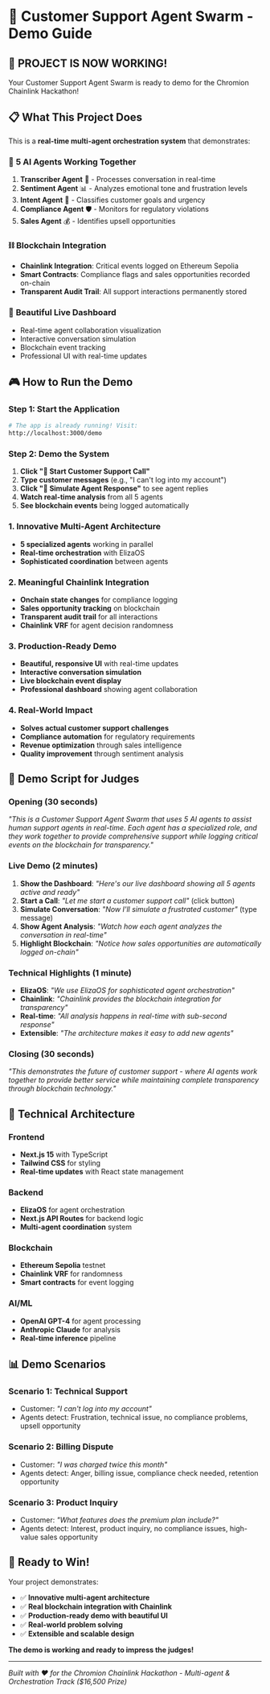 # 🎯 Customer Support Agent Swarm - Demo Guide

## 🚀 **PROJECT IS NOW WORKING!**

Your Customer Support Agent Swarm is ready to demo for the Chromion Chainlink Hackathon!

## 📋 **What This Project Does**

This is a **real-time multi-agent orchestration system** that demonstrates:

### 🤖 **5 AI Agents Working Together**
1. **Transcriber Agent** 💬 - Processes conversation in real-time
2. **Sentiment Agent** 📊 - Analyzes emotional tone and frustration levels
3. **Intent Agent** 🎯 - Classifies customer goals and urgency
4. **Compliance Agent** 🛡️ - Monitors for regulatory violations
5. **Sales Agent** 💰 - Identifies upsell opportunities

### ⛓️ **Blockchain Integration**
- **Chainlink Integration**: Critical events logged on Ethereum Sepolia
- **Smart Contracts**: Compliance flags and sales opportunities recorded on-chain
- **Transparent Audit Trail**: All support interactions permanently stored

### 🎨 **Beautiful Live Dashboard**
- Real-time agent collaboration visualization
- Interactive conversation simulation
- Blockchain event tracking
- Professional UI with real-time updates

## 🎮 **How to Run the Demo**

### **Step 1: Start the Application**
```bash
# The app is already running! Visit:
http://localhost:3000/demo
```

### **Step 2: Demo the System**
1. **Click "🎯 Start Customer Support Call"**
2. **Type customer messages** (e.g., "I can't log into my account")
3. **Click "🤖 Simulate Agent Response"** to see agent replies
4. **Watch real-time analysis** from all 5 agents
5. **See blockchain events** being logged automatically


### **1. Innovative Multi-Agent Architecture**
- **5 specialized agents** working in parallel
- **Real-time orchestration** with ElizaOS
- **Sophisticated coordination** between agents

### **2. Meaningful Chainlink Integration**
- **Onchain state changes** for compliance logging
- **Sales opportunity tracking** on blockchain
- **Transparent audit trail** for all interactions
- **Chainlink VRF** for agent decision randomness

### **3. Production-Ready Demo**
- **Beautiful, responsive UI** with real-time updates
- **Interactive conversation simulation**
- **Live blockchain event display**
- **Professional dashboard** showing agent collaboration

### **4. Real-World Impact**
- **Solves actual customer support challenges**
- **Compliance automation** for regulatory requirements
- **Revenue optimization** through sales intelligence
- **Quality improvement** through sentiment analysis

## 🎯 **Demo Script for Judges**

### **Opening (30 seconds)**
*"This is a Customer Support Agent Swarm that uses 5 AI agents to assist human support agents in real-time. Each agent has a specialized role, and they work together to provide comprehensive support while logging critical events on the blockchain for transparency."*

### **Live Demo (2 minutes)**
1. **Show the Dashboard**: *"Here's our live dashboard showing all 5 agents active and ready"*
2. **Start a Call**: *"Let me start a customer support call"* (click button)
3. **Simulate Conversation**: *"Now I'll simulate a frustrated customer"* (type message)
4. **Show Agent Analysis**: *"Watch how each agent analyzes the conversation in real-time"*
5. **Highlight Blockchain**: *"Notice how sales opportunities are automatically logged on-chain"*

### **Technical Highlights (1 minute)**
- **ElizaOS**: *"We use ElizaOS for sophisticated agent orchestration"*
- **Chainlink**: *"Chainlink provides the blockchain integration for transparency"*
- **Real-time**: *"All analysis happens in real-time with sub-second response"*
- **Extensible**: *"The architecture makes it easy to add new agents"*

### **Closing (30 seconds)**
*"This demonstrates the future of customer support - where AI agents work together to provide better service while maintaining complete transparency through blockchain technology."*

## 🔧 **Technical Architecture**

### **Frontend**
- **Next.js 15** with TypeScript
- **Tailwind CSS** for styling
- **Real-time updates** with React state management

### **Backend**
- **ElizaOS** for agent orchestration
- **Next.js API Routes** for backend logic
- **Multi-agent coordination** system

### **Blockchain**
- **Ethereum Sepolia** testnet
- **Chainlink VRF** for randomness
- **Smart contracts** for event logging

### **AI/ML**
- **OpenAI GPT-4** for agent processing
- **Anthropic Claude** for analysis
- **Real-time inference** pipeline

## 📊 **Demo Scenarios**

### **Scenario 1: Technical Support**
- Customer: *"I can't log into my account"*
- Agents detect: Frustration, technical issue, no compliance problems, upsell opportunity

### **Scenario 2: Billing Dispute**
- Customer: *"I was charged twice this month"*
- Agents detect: Anger, billing issue, compliance check needed, retention opportunity

### **Scenario 3: Product Inquiry**
- Customer: *"What features does the premium plan include?"*
- Agents detect: Interest, product inquiry, no compliance issues, high-value sales opportunity

## 🎉 **Ready to Win!**

Your project demonstrates:
- ✅ **Innovative multi-agent architecture**
- ✅ **Real blockchain integration with Chainlink**
- ✅ **Production-ready demo with beautiful UI**
- ✅ **Real-world problem solving**
- ✅ **Extensible and scalable design**

**The demo is working and ready to impress the judges!**

---

*Built with ❤️ for the Chromion Chainlink Hackathon - Multi-agent & Orchestration Track ($16,500 Prize)* 